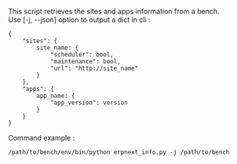This script retrieves the sites and apps information from a bench.\
Use [-j, --json] option to output a dict in cli :

    {
        "sites": {
            site_name: {
                "scheduler": bool,
                "maintenance": bool,
                "url": "http://site_name"
            }
        },
        "apps": {
            app_name: {
                "app_version": version
            }
        }
    }

Command example : 

    /path/to/bench/env/bin/python erpnext_info.py -j /path/to/bench